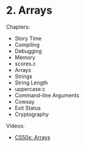# 2. Arrays

Chapters:
- Story Time
- Compiling
- Debugging
- Memory
- scores.c
- Arrays
- Strings
- String Length
- uppercase.c
- Command-line Arguments
- Cowsay
- Exit Status
- Cryptography

Videos:
- [CS50x: Arrays](https://www.youtube.com/watch?v=4vU4aEFmTSo&list=PLhQjrBD2T381WAHyx1pq-sBfykqMBI7V4&index=3)